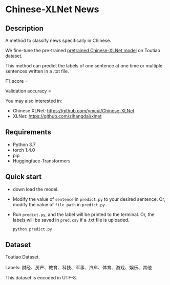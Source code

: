 # Chinese-XLNet News

## Description

A method to classify news specifically in Chinese. 

We fine-tune the pre-trained [pretrained Chinese-XLNet model](https://github.com/ymcui/Chinese-XLNet) on Toutiao dataset. 

This method can predict the labels of one sentence at one time  or multiple sentences written in a .txt file.

F1_score = 

Validation accuracy = 

You may also interested in:

* Chinese XLNet: <https://github.com/ymcui/Chinese-XLNet>
* XLNet:  <https://github.com/zihangdai/xlnet>

## Requirements

* Python 3.7
* torch 1.4.0
* pip
* Huggingface-Transformers

## Quick start

* down load the model.

* Modify the value of `sentence` in `predict.py` to your desired sentence. Or, modify the value of `file_path` in `predict.py` .

* Run `predict.py`, and the label will be printed to the terminal. Or, the labels will be saved in `pred.csv` if a .txt file is uploaded.

  ```
  python predict.py
  ```

## Dataset

Toutiao Dataset.

Labels:  财经、房产、教育、科技、军事、汽车、体育、游戏、娱乐、其他

This dataset is encoded in UTF-8.